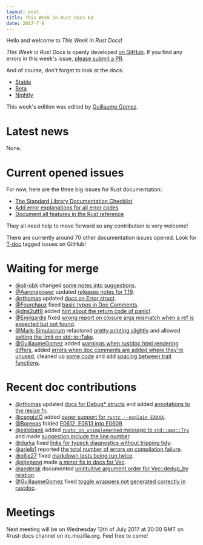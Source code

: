 ```yaml
---
layout: post
title: This Week in Rust Docs 63
date: 2017-7-9
---
```


Hello and welcome to *This Week in Rust Docs*!

*This Week in Rust Docs* is openly developed [on GitHub](https://github.com/GuillaumeGomez/this-week-in-rust-docs).
If you find any errors in this week's issue, [please submit a PR](https://github.com/GuillaumeGomez/this-week-in-rust-docs/pulls).

And of course, don't forget to look at the docs:

* [Stable](https://doc.rust-lang.org/)
* [Beta](https://doc.rust-lang.org/beta/)
* [Nightly](https://doc.rust-lang.org/nightly/)

This week's edition was edited by [Guillaume Gomez](https://github.com/GuillaumeGomez).

# Latest news

None.

# Current opened issues

For now, here are the three big issues for Rust documentation:

* [The Standard Library Documentation Checklist](https://github.com/rust-lang/rust/issues/29329)
* [Add error explanations for all error codes](https://github.com/rust-lang/rust/issues/32777)
* [Document all features in the Rust reference](https://github.com/rust-lang-nursery/reference/issues/9)

They all need help to move forward so any contribution is very welcome!

There are currently around 70 other documentation issues opened. Look for [T-doc](https://github.com/rust-lang/rust/labels/T-doc) tagged issues on GitHub!

# Waiting for merge

* [@oli-obk](https://github.com/oli-obk) changed [some notes into suggestions](https://github.com/rust-lang/rust/pull/42033).
* [@Aaronepower](https://github.com/Aaronepower) updated [releases notes for 1.19](https://github.com/rust-lang/rust/pull/42503).
* [@rthomas](https://github.com/rthomas) updated [docs on Error struct](https://github.com/rust-lang/rust/pull/42837).
* [@Fourchaux](https://github.com/Fourchaux) fixed [basic typos in Doc Comments](https://github.com/rust-lang/rust/pull/42812).
* [@dns2utf8](https://github.com/dns2utf8) added [hint about the return code of panic!](https://github.com/rust-lang/rust/pull/42670).
* [@Emilgardis](https://github.com/Emilgardis) fixed [wrong report on closure args mismatch when a ref is expected but not found](https://github.com/rust-lang/rust/pull/42270).
* [@Mark-Simulacrum](https://github.com/Mark-Simulacrum) refactored [pretty printing slightly](https://github.com/rust-lang/rust/pull/42897) and allowed [setting the limit on std::io::Take](https://github.com/rust-lang/rust/pull/42697).
* [@GuillaumeGomez](https://github.com/GuillaumeGomez) added [warnings when rustdoc html rendering differs](https://github.com/rust-lang/rust/pull/41991), added [errors when doc comments are added where they're unused](https://github.com/rust-lang/rust/pull/43009), cleaned up [some code](https://github.com/rust-lang/rust/pull/43006) and add [spacing between trait functions](https://github.com/rust-lang/rust/pull/43130).

# Recent doc contributions

* [@rthomas](https://github.com/rthomas) updated [docs for Debug* structs](https://github.com/rust-lang/rust/pull/42836) and added [annotations to the resize fn](https://github.com/rust-lang/rust/pull/43093).
* [@cengizIO](https://github.com/cengizIO) added [pager support for `rustc --explain EXXXX`](https://github.com/rust-lang/rust/pull/42732).
* [@Boreeas](https://github.com/Boreeas) folded [E0612, E0613 into E0609](https://github.com/rust-lang/rust/pull/42996).
* [@estebank](https://github.com/estebank) added [`rustc_on_unimplemented` message to `std::ops::Try`](https://github.com/rust-lang/rust/pull/43001) and made [suggestion include the line number](https://github.com/rust-lang/rust/pull/42904).
* [@durka](https://github.com/durka) fixed [links for typeck diagnostics without tripping tidy](https://github.com/rust-lang/rust/pull/43075).
* [@arielb1](https://github.com/arielb1) reported [the total number of errors on compilation failure](https://github.com/rust-lang/rust/pull/43015).
* [@ollie27](https://github.com/ollie27) fixed [markdown tests being run twice](https://github.com/rust-lang/rust/pull/43068).
* [@stjepang](https://github.com/stjepang) made [a minor fix in docs for Vec](https://github.com/rust-lang/rust/pull/43050).
* [@andersk](https://github.com/andersk) documented [unintuitive argument order for Vec::dedup_by relation](https://github.com/rust-lang/rust/pull/43041).
* [@GuillaumeGomez](https://github.com/GuillaumeGomez) fixed [toggle wrappers not generated correctly in rustdoc](https://github.com/rust-lang/rust/pull/42972).

# Meetings

Next meeting will be on Wednesday 12th of July 2017 at 20:00 GMT on #rust-docs channel on irc.mozilla.org. Feel free to come!
